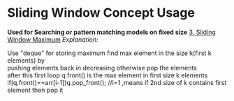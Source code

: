 # Sliding Window Concept Usage
  <b>Used for Searching or pattern matching models on fixed size</b>
  <a href="https://github.com/teja963/DSA_All_Models/blob/master/Sliding%20Window/3_sliding_window_max.cpp">3. Sliding Window Maximum</a>
  <i>Explanation:</i>
    <p>Use "deque" for storing maximum find max element in the size k(first k elements) by<br>
       pushing elements back in decreasing otherwise pop the elements<br>
       after this first loop q.front() is the max element in first size k elements<br>
       if(q.front()==arr[i-1])q.pop_front();  //i=1 ,means if 2nd size of k contains first element then pop it</p>
